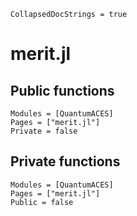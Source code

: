 ```@meta
CollapsedDocStrings = true
```

# merit.jl

## Public functions

```@autodocs; canonical = false
Modules = [QuantumACES]
Pages = ["merit.jl"]
Private = false
```

## Private functions

```@autodocs
Modules = [QuantumACES]
Pages = ["merit.jl"]
Public = false
```
